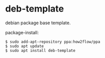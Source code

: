 # deb-template

debian package base template.

package-install:
```
$ sudo add-apt-repository ppa:how2flow/ppa
$ sudo apt update
$ sudo apt install deb-template
```
